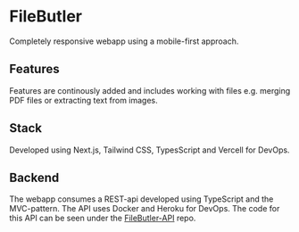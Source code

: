# FileButler

Completely responsive webapp using a mobile-first approach. 

## Features

Features are continously added and includes working with files e.g. merging PDF files or extracting text from images. 

## Stack
Developed using Next.js, Tailwind CSS, TypesScript and Vercell for DevOps.

## Backend
The webapp consumes a REST-api developed using TypeScript and the MVC-pattern. The API uses Docker and Heroku for DevOps. The code for this API can be seen under the [FileButler-API](https://github.com/a-lundsgaard/FileButler-API) repo. 
